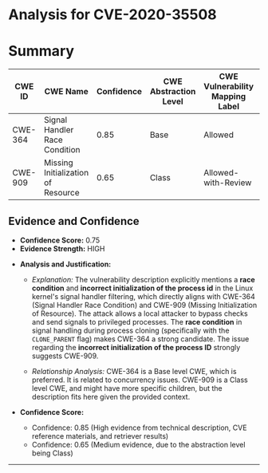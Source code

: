 # Analysis for CVE-2020-35508

# Summary
| CWE ID | CWE Name | Confidence | CWE Abstraction Level | CWE Vulnerability Mapping Label | CWE-Vulnerability Mapping Notes |
|---|---|---|---|---|---|
| CWE-364 | Signal Handler Race Condition | 0.85 | Base | Allowed | Primary CWE |
| CWE-909 | Missing Initialization of Resource | 0.65 | Class | Allowed-with-Review | Secondary Candidate |

## Evidence and Confidence

*   **Confidence Score:** 0.75
*   **Evidence Strength:** HIGH

- **Analysis and Justification:**  
  - *Explanation:* The vulnerability description explicitly mentions a **race condition** and **incorrect initialization of the process id** in the Linux kernel's signal handler filtering, which directly aligns with CWE-364 (Signal Handler Race Condition) and CWE-909 (Missing Initialization of Resource). The attack allows a local attacker to bypass checks and send signals to privileged processes. The **race condition** in signal handling during process cloning (specifically with the `CLONE_PARENT` flag) makes CWE-364 a strong candidate. The issue regarding the **incorrect initialization of the process ID** strongly suggests CWE-909.

  - *Relationship Analysis:* CWE-364 is a Base level CWE, which is preferred. It is related to concurrency issues. CWE-909 is a Class level CWE, and might have more specific children, but the description fits here given the provided context.

- **Confidence Score:**  
  - Confidence: 0.85 (High evidence from technical description, CVE reference materials, and retriever results)
  - Confidence: 0.65 (Medium evidence, due to the abstraction level being Class)

---